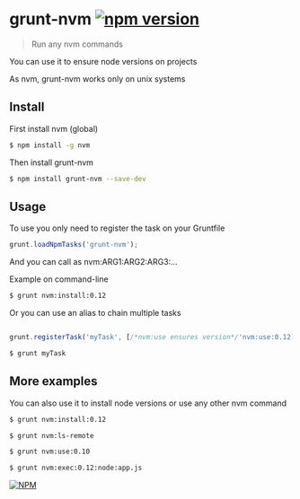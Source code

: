 # grunt-nvm      [![npm version](https://badge.fury.io/js/grunt-nvm.svg)](http://badge.fury.io/js/grunt-nvm)

> Run any nvm commands

You can use it to ensure node versions on projects

As nvm, grunt-nvm works only on unix systems


## Install

First install nvm (global)

```sh
$ npm install -g nvm
```

Then install grunt-nvm

```sh
$ npm install grunt-nvm --save-dev
```

## Usage

To use you only need to register the task on your Gruntfile

```js
grunt.loadNpmTasks('grunt-nvm');

```

And you can call as nvm:ARG1:ARG2:ARG3:...


Example on command-line 

```sh
$ grunt nvm:install:0.12
```

Or you can use an alias to chain multiple tasks

```js

grunt.registerTask('myTask', [/*nvm:use ensures version*/'nvm:use:0.12' /*,some other tasks*/]);

```

```sh
$ grunt myTask
```

## More examples

You can also use it to install node versions or use any other nvm command


```sh
$ grunt nvm:install:0.12
```

```sh
$ grunt nvm:ls-remote
```

```sh
$ grunt nvm:use:0.10
```

```sh
$ grunt nvm:exec:0.12:node:app.js
```

[![NPM](https://nodei.co/npm/grunt-nvm.png?downloads=true&downloadRank=true&stars=true)](https://nodei.co/npm/grunt-nvm/)
